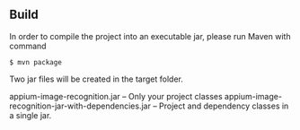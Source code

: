 ## Build
In order to compile the project into an executable jar, please run Maven with command
```
$ mvn package
```
Two jar files will be created in the target folder.

appium-image-recognition.jar – Only your project classes
appium-image-recognition-jar-with-dependencies.jar – Project and dependency classes in a single jar. 